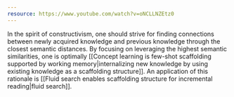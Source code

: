 ```yaml
---
resource: https://www.youtube.com/watch?v=oNCLLNZEtz0
---
```


In the spirit of constructivism, one should strive for finding connections between newly acquired knowledge and previous knowledge through the closest semantic distances. By focusing on leveraging the highest semantic similarities, one is optimally [[Concept learning is few-shot scaffolding supported by working memory|internalizing new knowledge by using existing knowledge as a scaffolding structure]]. An application of this rationale is [[Fluid search enables scaffolding structure for incremental reading|fluid search]].